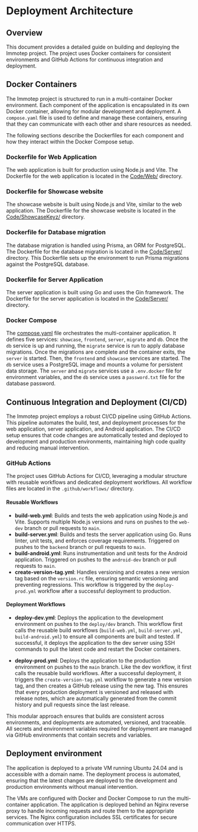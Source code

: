 # Deployment Architecture

## Overview

This document provides a detailed guide on building and deploying the Immotep project. The project uses Docker containers for consistent environments and GitHub Actions for continuous integration and deployment.

## Docker Containers

The Immotep project is structured to run in a multi-container Docker environment. Each component of the application is encapsulated in its own Docker container, allowing for modular development and deployment. A `compose.yaml` file is used to define and manage these containers, ensuring that they can communicate with each other and share resources as needed.

The following sections describe the Dockerfiles for each component and how they interact within the Docker Compose setup.

### Dockerfile for Web Application

The web application is built for production using Node.js and Vite. The Dockerfile for the web application is located in the [Code/Web/](/Code/Web/Dockerfile) directory.

### Dockerfile for Showcase website

The showcase website is built using Node.js and Vite, similar to the web application. The Dockerfile for the showcase website is located in the [Code/ShowcaseKeyz/](/Code/ShowcaseKeyz/Dockerfile) directory.

### Dockerfile for Database migration

The database migration is handled using Prisma, an ORM for PostgreSQL. The Dockerfile for the database migration is located in the [Code/Server/](/Code/Server/Dockerfile.migrate) directory. This Dockerfile sets up the environment to run Prisma migrations against the PostgreSQL database.

### Dockerfile for Server Application

The server application is built using Go and uses the Gin framework. The Dockerfile for the server application is located in the [Code/Server/](/Code/Server/Dockerfile) directory.

### Docker Compose

The [compose.yaml](/Code/compose.yaml) file orchestrates the multi-container application. It defines five services: `showcase`, `frontend`, `server`, `migrate` and `db`. Once the `db` service is up and running, the `migrate` service is run to apply database migrations. Once the migrations are complete and the container exits, the `server` is started. Then, the `frontend` and `showcase` services are started. The `db` service uses a PostgreSQL image and mounts a volume for persistent data storage. The `server` and `migrate` services use a `.env.docker` file for environment variables, and the `db` service uses a `password.txt` file for the database password.

## Continuous Integration and Deployment (CI/CD)

The Immotep project employs a robust CI/CD pipeline using GitHub Actions. This pipeline automates the build, test, and deployment processes for the web application, server application, and Android application. The CI/CD setup ensures that code changes are automatically tested and deployed to development and production environments, maintaining high code quality and reducing manual intervention.

### GitHub Actions

The project uses GitHub Actions for CI/CD, leveraging a modular structure with reusable workflows and dedicated deployment workflows. All workflow files are located in the `.github/workflows/` directory.

#### Reusable Workflows

- **build-web.yml**: Builds and tests the web application using Node.js and Vite. Supports multiple Node.js versions and runs on pushes to the `web-dev` branch or pull requests to `main`.
- **build-server.yml**: Builds and tests the server application using Go. Runs linter, unit tests, and enforces coverage requirements. Triggered on pushes to the `backend` branch or pull requests to `main`.
- **build-android.yml**: Runs instrumentation and unit tests for the Android application. Triggered on pushes to the `android-dev` branch or pull requests to `main`.
- **create-version-tag.yml**: Handles versioning and creates a new version tag based on the `version.rc` file, ensuring semantic versioning and preventing regressions. This workflow is triggered by the `deploy-prod.yml` workflow after a successful deployment to production.

#### Deployment Workflows

- **deploy-dev.yml**: Deploys the application to the development environment on pushes to the `deploy/dev` branch. This workflow first calls the reusable build workflows (`build-web.yml`, `build-server.yml`, `build-android.yml`) to ensure all components are built and tested. If successful, it deploys the application to the dev server using SSH commands to pull the latest code and restart the Docker containers.

- **deploy-prod.yml**: Deploys the application to the production environment on pushes to the `main` branch. Like the dev workflow, it first calls the reusable build workflows. After a successful deployment, it triggers the `create-version-tag.yml` workflow to generate a new version tag, and then creates a GitHub release using the new tag. This ensures that every production deployment is versioned and released with release notes, which are automatically generated from the commit history and pull requests since the last release.

This modular approach ensures that builds are consistent across environments, and deployments are automated, versioned, and traceable. All secrets and environment variables required for deployment are managed via GitHub environments that contain secrets and variables.

## Deployment environment

The application is deployed to a private VM running Ubuntu 24.04 and is accessible with a domain name. The deployment process is automated, ensuring that the latest changes are deployed to the development and production environments without manual intervention.

The VMs are configured with Docker and Docker Compose to run the multi-container application. The application is deployed behind an Nginx reverse proxy to handle incoming requests and route them to the appropriate services. The Nginx configuration includes SSL certificates for secure communication over HTTPS.
